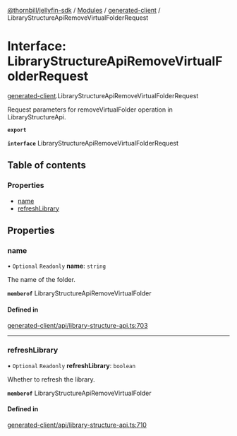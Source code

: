 [@thornbill/jellyfin-sdk](../README.md) / [Modules](../modules.md) / [generated-client](../modules/generated_client.md) / LibraryStructureApiRemoveVirtualFolderRequest

# Interface: LibraryStructureApiRemoveVirtualFolderRequest

[generated-client](../modules/generated_client.md).LibraryStructureApiRemoveVirtualFolderRequest

Request parameters for removeVirtualFolder operation in LibraryStructureApi.

**`export`**

**`interface`** LibraryStructureApiRemoveVirtualFolderRequest

## Table of contents

### Properties

- [name](generated_client.LibraryStructureApiRemoveVirtualFolderRequest.md#name)
- [refreshLibrary](generated_client.LibraryStructureApiRemoveVirtualFolderRequest.md#refreshlibrary)

## Properties

### name

• `Optional` `Readonly` **name**: `string`

The name of the folder.

**`memberof`** LibraryStructureApiRemoveVirtualFolder

#### Defined in

[generated-client/api/library-structure-api.ts:703](https://github.com/jellyfin/jellyfin-sdk-typescript/blob/7402732/src/generated-client/api/library-structure-api.ts#L703)

___

### refreshLibrary

• `Optional` `Readonly` **refreshLibrary**: `boolean`

Whether to refresh the library.

**`memberof`** LibraryStructureApiRemoveVirtualFolder

#### Defined in

[generated-client/api/library-structure-api.ts:710](https://github.com/jellyfin/jellyfin-sdk-typescript/blob/7402732/src/generated-client/api/library-structure-api.ts#L710)
